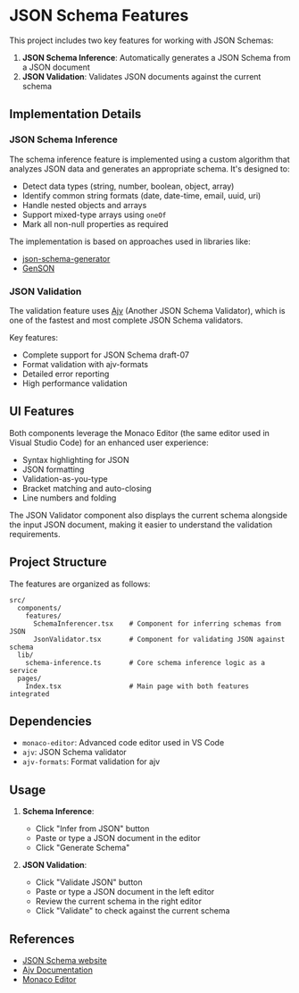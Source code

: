 # JSON Schema Features

This project includes two key features for working with JSON Schemas:

1. **JSON Schema Inference**: Automatically generates a JSON Schema from a JSON document
2. **JSON Validation**: Validates JSON documents against the current schema

## Implementation Details

### JSON Schema Inference

The schema inference feature is implemented using a custom algorithm that analyzes JSON data and generates an appropriate schema. It's designed to:

- Detect data types (string, number, boolean, object, array)
- Identify common string formats (date, date-time, email, uuid, uri)
- Handle nested objects and arrays
- Support mixed-type arrays using `oneOf`
- Mark all non-null properties as required

The implementation is based on approaches used in libraries like:
- [json-schema-generator](https://github.com/krg7880/json-schema-generator)
- [GenSON](https://github.com/wolverdude/GenSON)

### JSON Validation

The validation feature uses [Ajv](https://ajv.js.org/) (Another JSON Schema Validator), which is one of the fastest and most complete JSON Schema validators. 

Key features:
- Complete support for JSON Schema draft-07
- Format validation with ajv-formats
- Detailed error reporting
- High performance validation

## UI Features

Both components leverage the Monaco Editor (the same editor used in Visual Studio Code) for an enhanced user experience:

- Syntax highlighting for JSON
- JSON formatting
- Validation-as-you-type
- Bracket matching and auto-closing
- Line numbers and folding

The JSON Validator component also displays the current schema alongside the input JSON document, making it easier to understand the validation requirements.

## Project Structure

The features are organized as follows:

```
src/
  components/
    features/
      SchemaInferencer.tsx    # Component for inferring schemas from JSON
      JsonValidator.tsx       # Component for validating JSON against schema
  lib/
    schema-inference.ts       # Core schema inference logic as a service
  pages/
    Index.tsx                 # Main page with both features integrated
```

## Dependencies

- `monaco-editor`: Advanced code editor used in VS Code
- `ajv`: JSON Schema validator
- `ajv-formats`: Format validation for ajv

## Usage

1. **Schema Inference**:
   - Click "Infer from JSON" button
   - Paste or type a JSON document in the editor
   - Click "Generate Schema"

2. **JSON Validation**:
   - Click "Validate JSON" button
   - Paste or type a JSON document in the left editor
   - Review the current schema in the right editor
   - Click "Validate" to check against the current schema

## References

- [JSON Schema website](https://json-schema.org/)
- [Ajv Documentation](https://ajv.js.org/)
- [Monaco Editor](https://microsoft.github.io/monaco-editor/)